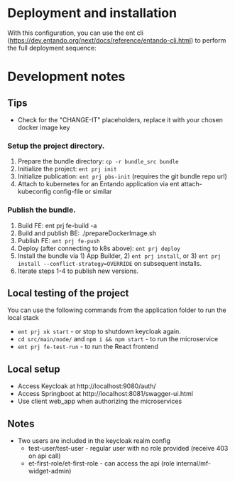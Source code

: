 # Deployment and installation
With this configuration, you can use the ent cli (https://dev.entando.org/next/docs/reference/entando-cli.html) to perform the full deployment sequence:

# Development notes
## Tips
* Check for the "CHANGE-IT" placeholders, replace it with your chosen docker image key

### Setup the project directory.
1. Prepare the bundle directory: `cp -r bundle_src bundle`
2. Initialize the project: `ent prj init`
3. Initialize publication: `ent prj pbs-init` (requires the git bundle repo url)
4. Attach to kubernetes for an Entando application via ent attach-kubeconfig config-file or similar

### Publish the bundle.
1. Build FE: ent prj fe-build -a
2. Build and publish BE: ./prepareDockerImage.sh
3. Publish FE: `ent prj fe-push`
4. Deploy (after connecting to k8s above): `ent prj deploy`
5. Install the bundle via 1) App Builder, 2) `ent prj install`, or 3) `ent prj install --conflict-strategy=OVERRIDE` on subsequent installs.
6. Iterate steps 1-4 to publish new versions.

## Local testing of the project
You can use the following commands from the application folder to run the local stack
* `ent prj xk start` - or stop to shutdown keycloak again.
* `cd src/main/node/` and `npm i && npm start` - to run the microservice
* `ent prj fe-test-run` - to run the React frontend

## Local setup
* Access Keycloak at http://localhost:9080/auth/
* Access Springboot at http://localhost:8081/swagger-ui.html
* Use client web_app when authorizing the microservices

## Notes
* Two users are included in the keycloak realm config
    * test-user/test-user - regular user with no role provided (receive 403 on api call)
    * et-first-role/et-first-role - can access the api (role internal/mf-widget-admin)
